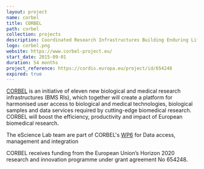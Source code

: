 ```yaml
---
layout: project
name: corbel
title: CORBEL
path: corbel
collection: projects
description: Coordinated Research Infrastructures Building Enduring Life-science Services
logo: corbel.png
website: https://www.corbel-project.eu/
start_date: 2015-09-01
duration: 54 months
project_reference: https://cordis.europa.eu/project/id/654248
expired: true
---
```


[CORBEL](http://www.corbel-project.eu) is an initiative of eleven new biological and medical research
infrastructures (BMS RIs), which together will create a platform for
harmonised user access to biological and medical technologies,
biological samples and data services required by cutting-edge
biomedical research. CORBEL will boost the efficiency, productivity
and impact of European biomedical research.

The eScience Lab team are part of CORBEL's [WP6](http://www.corbel-project.eu/work-packages.html) for Data access,
management and integration

CORBEL receives funding from the European Union’s Horizon 2020
research and innovation programme under grant agreement No 654248.

